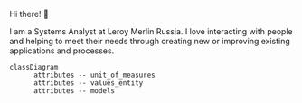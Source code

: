 Hi there! 👋

I am a Systems Analyst at Leroy Merlin Russia. I love interacting with people and helping to meet their needs through creating new or improving existing applications and processes.

```mermaid
classDiagram
      attributes -- unit_of_measures
      attributes -- values_entity
      attributes -- models
```
